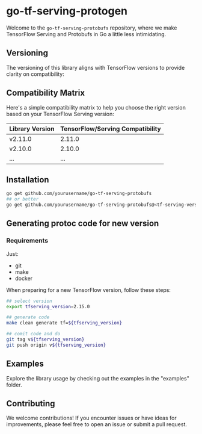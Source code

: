 # go-tf-serving-protogen

Welcome to the `go-tf-serving-protobufs` repository, where we make TensorFlow Serving and Protobufs in Go a little less intimidating.

## Versioning

The versioning of this library aligns with TensorFlow versions to provide clarity on compatibility:

## Compatibility Matrix

Here's a simple compatibility matrix to help you choose the right version based on your TensorFlow Serving version:

| Library Version | TensorFlow/Serving Compatibility  |
| --------------- | ------------------------ |
| v2.11.0         | 2.11.0                   |
| v2.10.0         | 2.10.0                   |
| ...             | ...                      |

## Installation

```bash
go get github.com/yourusername/go-tf-serving-protobufs
## or better 
go get github.com/yourusername/go-tf-serving-protobufs@<tf-serving-version>
```

## Generating protoc code for new version

### Requirements
Just:

- git
- make
- docker

When preparing for a new TensorFlow version, follow these steps:

```bash
## select version
export tfserving_version=2.15.0

## generate code
make clean generate tf=${tfserving_version}

## comit code and do 
git tag v${tfserving_version}
git push origin v${tfserving_version}

```

## Examples

Explore the library usage by checking out the examples in the "examples" folder. 

## Contributing

We welcome contributions! If you encounter issues or have ideas for improvements, please feel free to open an issue or submit a pull request.
